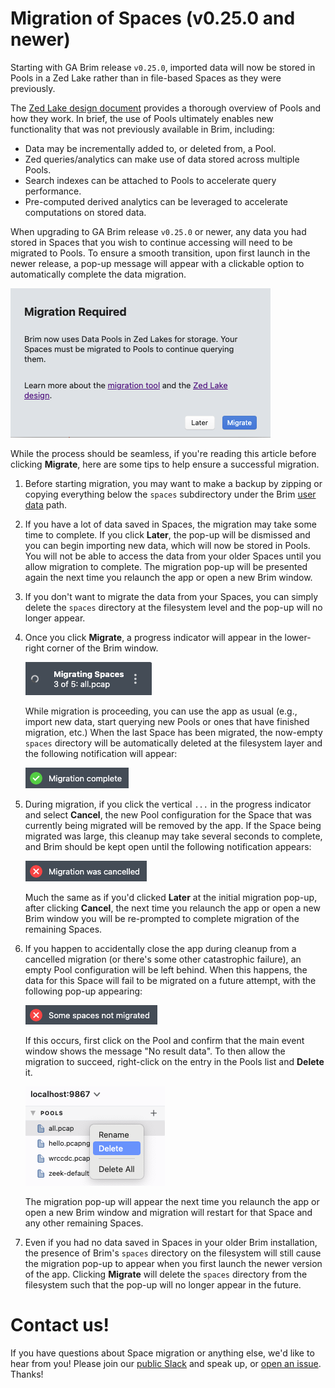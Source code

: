 # Migration of Spaces (v0.25.0 and newer)

Starting with GA Brim release `v0.25.0`, imported data will now be stored in
Pools in a Zed Lake rather than in file-based Spaces as they were previously.

The [Zed Lake design document](https://github.com/brimdata/zed/blob/main/docs/lake/design.md)
provides a thorough overview of Pools and how they work. In brief, the use of
Pools ultimately enables new functionality that was not previously available in
Brim, including:

* Data may be incrementally added to, or deleted from, a Pool.
* Zed queries/analytics can make use of data stored across multiple Pools.
* Search indexes can be attached to Pools to accelerate query performance.
* Pre-computed derived analytics can be leveraged to accelerate computations
  on stored data.

When upgrading to GA Brim release `v0.25.0` or newer, any data you had stored
in Spaces that you wish to continue accessing will need to be migrated to
Pools. To ensure a smooth transition, upon first launch in the newer release,
a pop-up message will appear with a clickable option to automatically complete
the data migration.

![Migration Required](media/Migration-Required.png)

While the process should be seamless, if you're reading this article before
clicking **Migrate**, here are some tips to help ensure a successful migration.

1. Before starting migration, you may want to make a backup by zipping or
   copying everything below the `spaces` subdirectory under the Brim
   [user data](https://github.com/brimdata/brim/wiki/Filesystem-Paths#user-data-all-versions)
   path.

2. If you have a lot of data saved in Spaces, the migration may take some time
   to complete. If you click **Later**, the pop-up will be dismissed and you
   can begin importing new data, which will now be stored in Pools. You will
   not be able to access the data from your older Spaces until you allow
   migration to complete. The migration pop-up will be presented again the
   next time you relaunch the app or open a new Brim window.

3. If you don't want to migrate the data from your Spaces, you can simply
   delete the `spaces` directory at the filesystem level and the pop-up will no
   longer appear.

4. Once you click **Migrate**, a progress indicator will appear in the
   lower-right corner of the Brim window.

   ![Migrating spaces](media/Migrating-Spaces.png)

   While migration is proceeding, you can use the app as usual (e.g., import new
   data, start querying new Pools or ones that have finished migration, etc.)
   When the last Space has been migrated, the now-empty `spaces` directory
   will be automatically deleted at the filesystem layer and the following
   notification will appear:

   ![Migration complete](media/Migration-Complete.png)

5. During migration, if you click the vertical `...` in the progress indicator
   and select **Cancel**, the new Pool configuration for the Space that was
   currently being migrated will be removed by the app. If the Space being
   migrated was large, this cleanup may take several seconds to complete, and
   Brim should be kept open until the following notification appears:

   ![Migration cancelled](media/Migration-Cancelled.png)

   Much the same as if you'd clicked **Later** at the initial migration pop-up,
   after clicking **Cancel**, the next time you relaunch the app or open a new
   Brim window you will be re-prompted to complete migration of the remaining
   Spaces.

6. If you happen to accidentally close the app during cleanup from a cancelled
   migration (or there's some other catastrophic failure), an empty Pool
   configuration will be left behind. When this happens, the data for this
   Space will fail to be migrated on a future attempt, with the following
   pop-up appearing:

   ![Some Spaces not migrated](media/Some-Spaces-Not-Migrated.png)

   If this occurs, first click on the Pool and confirm that the main event
   window shows the message "No result data". To then allow the migration to
   succeed, right-click on the entry in the Pools list and **Delete** it.

   ![Right-click pool delete](media/Right-Click-Pool-Delete.png)

   The migration pop-up will appear the next time you relaunch the app or open
   a new Brim window and migration will restart for that Space and any other
   remaining Spaces.

7. Even if you had no data saved in Spaces in your older Brim installation,
   the presence of Brim's `spaces` directory on the filesystem will still cause
   the migration pop-up to appear when you first launch the newer version of
   the app. Clicking **Migrate** will delete the `spaces` directory from the
   filesystem such that the pop-up will no longer appear in the future.

# Contact us!

If you have questions about Space migration or anything else, we'd like to hear
from you! Please join our [public Slack](https://www.brimsecurity.com/join-slack/)
and speak up, or [open an issue](https://github.com/brimdata/brim/wiki/Troubleshooting#opening-an-issue).
Thanks!
